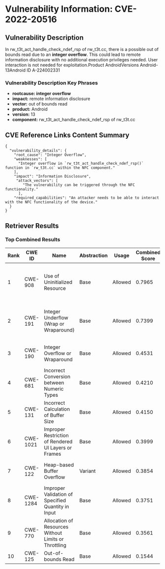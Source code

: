 # Vulnerability Information: CVE-2022-20516

## Vulnerability Description
In rw_t3t_act_handle_check_ndef_rsp of rw_t3t.cc, there is a possible out of bounds read due to an **integer overflow**. This could lead to remote information disclosure with no additional execution privileges needed. User interaction is not needed for exploitation.Product AndroidVersions Android-13Android ID A-224002331

### Vulnerability Description Key Phrases
- **rootcause:** **integer overflow**
- **impact:** remote information disclosure
- **vector:** out of bounds read
- **product:** Android
- **version:** 13
- **component:** rw_t3t_act_handle_check_ndef_rsp of rw_t3t.cc

## CVE Reference Links Content Summary
```
{
  "vulnerability_details": {
    "root_cause": "Integer Overflow",
    "weaknesses": [
      "Integer overflow in `rw_t3t_act_handle_check_ndef_rsp()` function in `rw_t3t.cc` within the NFC component."
    ],
    "impact": "Information Disclosure",
     "attack_vectors": [
        "The vulnerability can be triggered through the NFC functionality."
      ],
    "required_capabilities": "An attacker needs to be able to interact with the NFC functionality of the device."
  }
}
```

## Retriever Results

### Top Combined Results

| Rank | CWE ID | Name | Abstraction | Usage | Combined Score | Retrievers | Individual Scores |
|------|--------|------|-------------|-------|---------------|------------|-------------------|
| 1 | CWE-908 | Use of Uninitialized Resource | Base | Allowed | 0.7965 | dense, sparse, graph | dense: 0.547, sparse: 0.289, graph: 1.000 |
| 2 | CWE-191 | Integer Underflow (Wrap or Wraparound) | Base | Allowed | 0.7399 | dense, sparse, graph | dense: 0.607, sparse: 0.383, graph: 0.607 |
| 3 | CWE-190 | Integer Overflow or Wraparound | Base | Allowed | 0.4531 | dense, sparse | dense: 0.571, sparse: 0.293 |
| 4 | CWE-681 | Incorrect Conversion between Numeric Types | Base | Allowed | 0.4210 | dense, sparse | dense: 0.526, sparse: 0.275 |
| 5 | CWE-131 | Incorrect Calculation of Buffer Size | Base | Allowed | 0.4150 | dense, sparse | dense: 0.524, sparse: 0.267 |
| 6 | CWE-1021 | Improper Restriction of Rendered UI Layers or Frames | Base | Allowed | 0.3999 | dense, sparse | dense: 0.522, sparse: 0.242 |
| 7 | CWE-122 | Heap-based Buffer Overflow | Variant | Allowed | 0.3854 | dense, sparse | dense: 0.517, sparse: 0.278 |
| 8 | CWE-1284 | Improper Validation of Specified Quantity in Input | Base | Allowed | 0.3751 | sparse, graph | sparse: 0.284, graph: 0.594 |
| 9 | CWE-770 | Allocation of Resources Without Limits or Throttling | Base | Allowed | 0.3561 | sparse, graph | sparse: 0.265, graph: 0.572 |
| 10 | CWE-125 | Out-of-bounds Read | Base | Allowed | 0.1544 | sparse | sparse: 0.270 |

